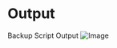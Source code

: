# Output 

Backup Script Output
![Image](https://github.com/user-attachments/assets/4648be66-8d2b-481d-9bb3-e8168ba826e8)
